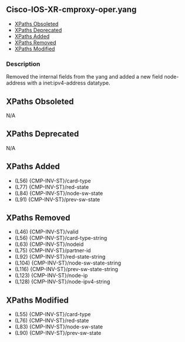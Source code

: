## Cisco-IOS-XR-cmproxy-oper.yang

- [XPaths Obsoleted](#xpaths-obsoleted)
- [XPaths Deprecated](#xpaths-deprecated)
- [XPaths Added](#xpaths-added)
- [XPaths Removed](#xpaths-removed)
- [XPaths Modified](#xpaths-modified)

### Description

Removed the internal fields from the yang and added a new field node-address with a inet:ipv4-address datatype.

## XPaths Obsoleted

N/A

## XPaths Deprecated

N/A

## XPaths Added

- (L56)	{CMP-INV-ST}/card-type
- (L77)	{CMP-INV-ST}/red-state
- (L84)	{CMP-INV-ST}/node-sw-state
- (L91)	{CMP-INV-ST}/prev-sw-state

## XPaths Removed

- (L46)	{CMP-INV-ST}/valid
- (L56)	{CMP-INV-ST}/card-type-string
- (L63)	{CMP-INV-ST}/nodeid
- (L75)	{CMP-INV-ST}/partner-id
- (L92)	{CMP-INV-ST}/red-state-string
- (L104)	{CMP-INV-ST}/node-sw-state-string
- (L116)	{CMP-INV-ST}/prev-sw-state-string
- (L123)	{CMP-INV-ST}/node-ip
- (L128)	{CMP-INV-ST}/node-ipv4-string

## XPaths Modified

- (L55)	{CMP-INV-ST}/card-type
- (L76)	{CMP-INV-ST}/red-state
- (L83)	{CMP-INV-ST}/node-sw-state
- (L90)	{CMP-INV-ST}/prev-sw-state

